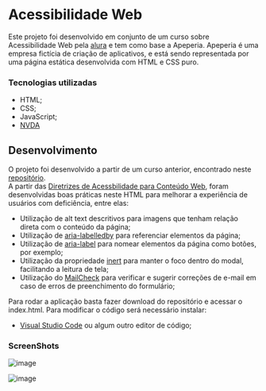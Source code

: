 # Acessibilidade Web

Este projeto foi desenvolvido em conjunto de um curso sobre Acessibilidade Web pela [alura](https://www.alura.com.br/) e tem como base a Apeperia.
Apeperia é uma empresa fictícia de criação de aplicativos, e está sendo representada por uma página estática desenvolvida com HTML e CSS puro.

### Tecnologias utilizadas

* HTML;
* CSS;
* JavaScript;
* [NVDA](https://www.nvaccess.org/download/)

## Desenvolvimento

O projeto foi desenvolvido a partir de um curso anterior, encontrado neste [repositório](https://github.com/dhdessoldi/Apeperia). \
A partir das [Diretrizes de Acessbilidade para Conteúdo Web](https://www.w3.org/Translations/WCAG20-pt-br/), foram desenvolvidas boas práticas neste HTML para melhorar a experiência de usuários com deficiência, entre elas:
* Utilização de alt text descritivos para imagens que tenham relação direta com o conteúdo da página;
* Utilização de [aria-labelledby](https://developer.mozilla.org/en-US/docs/Web/Accessibility/ARIA/Attributes/aria-labelledby) para referenciar elementos da página;
* Utilização de [aria-label](https://developer.mozilla.org/en-US/docs/Web/Accessibility/ARIA/Attributes/aria-label) para nomear elementos da página como botões, por exemplo;
* Utilização da propriedade [inert](https://developer.mozilla.org/en-US/docs/Web/API/HTMLElement/inert) para manter o foco dentro do modal, facilitando a leitura de tela;
* Utilização do [MailCheck](https://github.com/mailcheck/mailcheck) para verificar e sugerir correções de e-mail em caso de erros de preenchimento do formulário;

Para rodar a aplicação basta fazer download do repositório e acessar o index.html. Para modificar o código será necessário instalar:

* [Visual Studio Code](https://code.visualstudio.com/) ou algum outro editor de código;

### ScreenShots

![image](https://github.com/dhdessoldi/acessibilidade-web/assets/110476564/2f73f7d7-9620-4e0f-99e4-66148bc52b0b)

![image](https://github.com/dhdessoldi/acessibilidade-web/assets/110476564/064b8bff-e204-401f-a49f-efc363539099)


